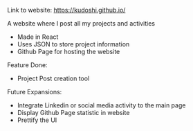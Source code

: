 Link to website: https://kudoshi.github.io/

A website where I post all my projects and activities

- Made in React
- Uses JSON to store project information
- Github Page for hosting the website

Feature Done:
- Project Post creation tool

Future Expansions:
- Integrate Linkedin or social media activity to the main page
- Display Github Page statistic in website
- Prettify the UI
